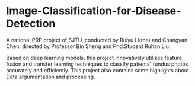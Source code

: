 # Image-Classification-for-Disease-Detection

A national PRP project of SJTU, conducted by Ruiyu Li(me) and Changyan Chen, directed by Professor Bin Sheng and Phd.Student Ruhan Liu.

Based on deep learning models, this project innovatively utilizes feature fusion and transfer learning techniques to classify patients' fundus photos accurately and efficiently. This project also contains some highlights about Data argumentation and processing.
